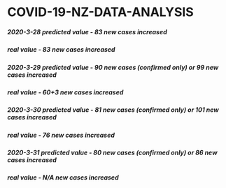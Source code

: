 # COVID-19-NZ-DATA-ANALYSIS

##### 2020-3-28 predicted value - 83 new cases increased
#####           real value      - 83 new cases increased
##### 2020-3-29 predicted value - 90 new cases (confirmed only) or 99 new cases increased
#####          real value       - 60+3 new cases increased
##### 2020-3-30 predicted value - 81 new cases (confirmed only) or 101 new cases increased
#####          real value       - 76 new cases increased
##### 2020-3-31 predicted value - 80 new cases (confirmed only) or 86 new cases increased
#####          real value       - N/A new cases increased
